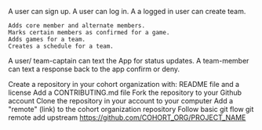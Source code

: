 A user can sign up.
A user can log in.
A a logged in user can create team. 

	Adds core member and alternate members. 
	Marks certain members as confirmed for a game.
	Adds games for a team. 
	Creates a schedule for a team.

A user/ team-captain can text the App for status updates.
A team-member can text a response back to the app confirm or deny.


Create a repository in your cohort organization with: README file and a license
Add a CONTRIBUTING.md file
Fork the repository to your Github account
Clone the repository in your account to your computer
Add a "remote" (link) to the cohort organization repository
Follow basic git flow
git remote add upstream https://github.com/COHORT_ORG/PROJECT_NAME